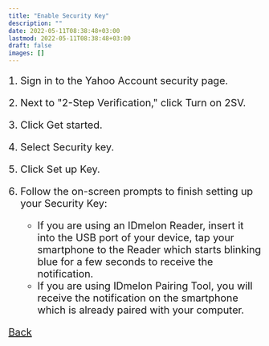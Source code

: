 ```yaml
---
title: "Enable Security Key"
description: ""
date: 2022-05-11T08:38:48+03:00
lastmod: 2022-05-11T08:38:48+03:00
draft: false
images: []
---
```


1. Sign in to the Yahoo Account security page.
2. Next to "2-Step Verification," click Turn on 2SV.
3. Click Get started.
4. Select Security key.
5. Click Set up Key.
6. Follow the on-screen prompts to finish setting up your Security Key:

    - If you are using an IDmelon Reader, insert it into the USB port of your device, tap your smartphone to the Reader which starts blinking blue for a few seconds to receive the notification.
    - If you are using IDmelon Pairing Tool, you will receive the notification on the smartphone which is already paired with your computer.

<a id="back" role="button" class="btn btn-primary btn-lg d-block mb-3" href="http://docs.idmelon.com/pages/whichplatform/index.html">Back</a>

<style>

@media (max-width: 480px) {.navbar, .footer { display: none; }}
h1{
    color : #4395ec;
}
p{
    font-size:20px;
}
li{
    font-size:20px;
}
</style>
